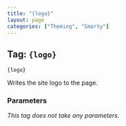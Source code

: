 ```yaml
---
title: "{logo}"
layout: page
categories: ["Theming", "Smarty"]
---
```


## Tag: `{logo}`

```smarty
{logo}
```

Writes the site logo to the page.

### Parameters

_This tag does not take any parameters._

